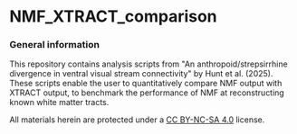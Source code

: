 # NMF_XTRACT_comparison

### General information

This repository contains analysis scripts from "An anthropoid/strepsirrhine divergence in ventral visual stream connectivity" by Hunt et al. (2025). These scripts enable the user to quantitatively compare NMF output with XTRACT output, to benchmark the performance of NMF at reconstructing known white matter tracts.

All materials herein are protected under a [CC BY-NC-SA 4.0](https://creativecommons.org/licenses/by-nc-sa/4.0/) license.
